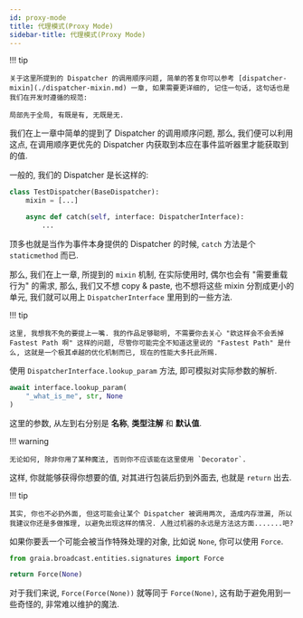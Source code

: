 ```yaml
---
id: proxy-mode
title: 代理模式(Proxy Mode)
sidebar-title: 代理模式(Proxy Mode)
---
```


!!! tip

    关于这里所提到的 Dispatcher 的调用顺序问题, 简单的答复你可以参考 [dispatcher-mixin](./dispatcher-mixin.md) 一章, 如果需要更详细的, 记住一句话, 这句话也是我们在开发时遵循的规范:

    局部先于全局, 有既是有, 无既是无.


我们在上一章中简单的提到了 Dispatcher 的调用顺序问题, 那么, 我们便可以利用这点, 在调用顺序更优先的 Dispatcher 内获取到本应在事件监听器里才能获取到的值.

一般的, 我们的 Dispatcher 是长这样的:

```python
class TestDispatcher(BaseDispatcher):
    mixin = [...]

    async def catch(self, interface: DispatcherInterface):
        ...
```

顶多也就是当作为事件本身提供的 Dispatcher 的时候, `catch` 方法是个 `staticmethod` 而已.

那么, 我们在上一章, 所提到的 `mixin` 机制, 在实际使用时, 偶尔也会有 "需要重载行为" 的需求, 那么, 我们又不想 copy & paste, 也不想将这些 mixin 分割成更小的单元, 我们就可以用上 `DispatcherInterface` 里用到的一些方法.

!!! tip

    这里, 我想我不免的要提上一嘴. 我的作品足够聪明, 不需要你去关心 "欸这样会不会丢掉 Fastest Path 啊" 这样的问题, 尽管你可能完全不知道这里说的 "Fastest Path" 是什么, 这就是一个极其卓越的优化机制而已, 现在的性能大多托此所赐.


使用 `DispatcherInterface.lookup_param` 方法, 即可模拟对实际参数的解析.

```python
await interface.lookup_param(
    "_what_is_me", str, None
)
```

这里的参数, 从左到右分别是 **名称**, **类型注解** 和 **默认值**.

!!! warning

    无论如何, 除非你用了某种魔法, 否则你不应该能在这里使用 `Decorator`.


这样, 你就能够获得你想要的值, 对其进行包装后扔到外面去, 也就是 `return` 出去.

!!! tip

    其实, 你也不必扔外面, 但这可能会让某个 Dispatcher 被调用两次, 造成内存泄漏, 所以我建议你还是多做推理, 以避免出现这样的情况. 人胜过机器的永远是方法这方面.......吧?


如果你要丢一个可能会被当作特殊处理的对象, 比如说 `None`, 你可以使用 `Force`.

```python
from graia.broadcast.entities.signatures import Force

return Force(None)
```

对于我们来说, `Force(Force(None))` 就等同于 `Force(None)`, 这有助于避免用到一些奇怪的, 非常难以维护的魔法.
